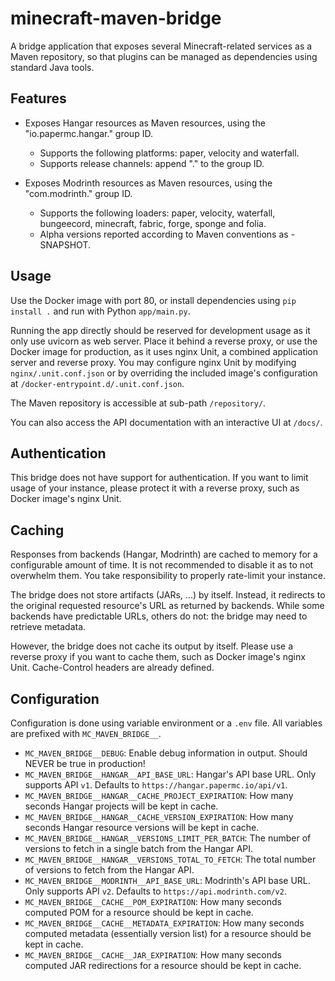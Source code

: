 # minecraft-maven-bridge

A bridge application that exposes several Minecraft-related services as a Maven repository, so that plugins can be
managed as dependencies using standard Java tools.

## Features

* Exposes Hangar resources as Maven resources, using the "io.papermc.hangar.<platform>" group ID.
  * Supports the following platforms: paper, velocity and waterfall.
  * Supports release channels: append ".<channel>" to the group ID.

* Exposes Modrinth resources as Maven resources, using the "com.modrinth.<loader>" group ID.
  * Supports the following loaders: paper, velocity, waterfall, bungeecord, minecraft, fabric, forge, sponge and folia.
  * Alpha versions reported according to Maven conventions as -SNAPSHOT.

## Usage

Use the Docker image with port 80, or install dependencies using `pip install .` and run with Python `app/main.py`.

Running the app directly should be reserved for development usage as it only use uvicorn as web server. Place it behind
a reverse proxy, or use the Docker image for production, as it uses nginx Unit, a combined application server and
reverse proxy. You may configure nginx Unit by modifying `nginx/.unit.conf.json` or by overriding the included image's
configuration at `/docker-entrypoint.d/.unit.conf.json`.

The Maven repository is accessible at sub-path `/repository/`.

You can also access the API documentation with an interactive UI at `/docs/`.

## Authentication

This bridge does not have support for authentication. If you want to limit usage of your instance, please protect it
with a reverse proxy, such as Docker image's nginx Unit.

## Caching

Responses from backends (Hangar, Modrinth) are cached to memory for a configurable amount of time. It is not recommended
to disable it as to not overwhelm them. You take responsibility to properly rate-limit your instance.

The bridge does not store artifacts (JARs, ...) by itself. Instead, it redirects to the original requested resource's
URL as returned by backends.
While some backends have predictable URLs, others do not: the bridge may need to retrieve metadata.

However, the bridge does not cache its output by itself. Please use a reverse proxy if you want to cache them, such as
Docker image's nginx Unit.
Cache-Control headers are already defined.

## Configuration

Configuration is done using variable environment or a `.env` file. All variables are prefixed with `MC_MAVEN_BRIDGE__`.

* `MC_MAVEN_BRIDGE__DEBUG`: Enable debug information in output. Should NEVER be true in production!
* `MC_MAVEN_BRIDGE__HANGAR__API_BASE_URL`: Hangar's API base URL. Only supports API `v1`. Defaults to
  `https://hangar.papermc.io/api/v1`.
* `MC_MAVEN_BRIDGE__HANGAR__CACHE_PROJECT_EXPIRATION`: How many seconds Hangar projects will be kept in cache.
* `MC_MAVEN_BRIDGE__HANGAR__CACHE_VERSION_EXPIRATION`: How many seconds Hangar resource versions will be kept in cache.
* `MC_MAVEN_BRIDGE__HANGAR__VERSIONS_LIMIT_PER_BATCH`: The number of versions to fetch in a single batch from the Hangar
  API.
* `MC_MAVEN_BRIDGE__HANGAR__VERSIONS_TOTAL_TO_FETCH`: The total number of versions to fetch from the Hangar API.
* `MC_MAVEN_BRIDGE__MODRINTH__API_BASE_URL`: Modrinth's API base URL. Only supports API `v2`. Defaults to
  `https://api.modrinth.com/v2`.
* `MC_MAVEN_BRIDGE__CACHE__POM_EXPIRATION`: How many seconds computed POM for a resource should be kept in cache.
* `MC_MAVEN_BRIDGE__CACHE__METADATA_EXPIRATION`: How many seconds computed metadata (essentially version list) for a
  resource should be kept in cache.
* `MC_MAVEN_BRIDGE__CACHE__JAR_EXPIRATION`: How many seconds computed JAR redirections for a resource should be kept in
  cache.
